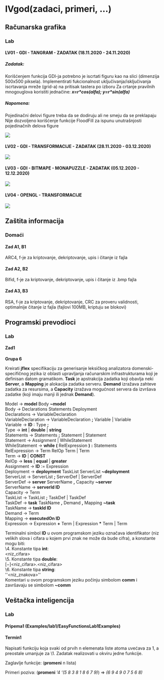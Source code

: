 # IVgod(zadaci, primeri, ...)

## Računarska grafika

### Lab

#### LV01 - GDI - TANGRAM - ZADATAK (18.11.2020 - 24.11.2020)

##### Zadatak:

Korišćenjem funkcija GDI-ja potrebno je iscrtati figuru kao na slici (dimenzija 500x500 piksela).
Implementirati fukcionalnost uključivanja/isključivanja iscrtavanja mreže (grid-a) na pritisak tastera po izboru
Za crtanje pravilnih mnogouglova koristiti jednačine: ***x=r\*cos(alfa); y=r\*sin(alfa)***

##### Napomena:

Pojedinačni delovi figure treba da se dodiruju ali ne smeju da se preklapaju
Nije dozvoljeno korišćenje funkcije FloodFill za ispunu unutrašnjosti pojedinačnih delova figure

<img src="RG/Lab/lab1.png">

#### LV02 - GDI - TRANSFORMACIJE - ZADATAK (28.11.2020 - 03.12.2020)

<img src="RG/Lab/lab2.png">

#### LV03 - GDI - BITMAPE - MONAPUZZLE - ZADATAK (05.12.2020 - 12.12.2020)

<img src="RG/Lab/lab3.png">

#### LV04 - OPENGL - TRANSFORMACIJE

<img src="RG/Lab/lab4.png">

## Zaštita informacija

### Domaći

#### Zad A1, B1

ARC4, f-je za kriptovanje, dekriptovanje, upis i čitanje iz fajla

#### Zad A2, B2

Bifid, f-je za kriptovanje, dekriptovanje, 
upis i čitanje iz .bmp fajla

#### Zad A3, B3

RSA, f-je za kriptovanje, dekriptovanje, 
CRC za proveru validnosti, 
optimalnije čitanje iz fajla (fajlovi 100MB, kriptuju se blokovi)

## Programski prevodioci

### Lab

#### Zad1

**Grupa 6**

Kreirati **jflex** specifikaciju za generisanje leksičkog analizatora domenski-specifičnog jezika iz oblasti
upravljanja računarskim infrastrukturama koji je definisan datom gramatikom. **Task** je apstrakcija
zadatka koji obavlja neki **Server**, a **Mapping** je alokacija zadatka serveru. **Demand** izražava zahteve
zadatka za resursima, a **Capacity** izražava mogućnost servera da izvršava zadatke (koji imaju manji ili
jednak **Demand**). <br />

Model → **model** Body **~model** <br />
Body → Declarations Statements Deployment <br />
Declarations → VariableDeclaration <br />
VariableDeclaration → VariableDeclaration **;** Variable | Variable <br />
Variable → **ID** ∶ Type **;** <br />
Type → **int** | **double** | **string** <br />
Statements → Statements **;** Statement | Statement <br />
Statement → Assignment | WhileStatement <br />
WhileStatement → **while** **(** RelExpression **)** **:** Statements <br />
RelExpression → Term RelOp Term | Term <br />
Term → **ID** | **CONST** <br />
RelOp → **less** | **equal** | **greater** <br />
Assignment → **ID** ∶= Expression <br />
Deployment → **deployment** TaskList ServerList **~deployment** <br />
ServerList → ServerList **;** ServerDef | ServerDef <br />
ServerDef → **server** ServerName **,** Capacity **~server** <br />
ServerName → **serverId ID** <br />
Capacity → Term <br />
TaskList → TaskList **;** TaskDef | TaskDef <br />
TaskDef → **task** TaskName **,** Demand **,** Mapping **~task** <br />
TaskName → **taskId ID** <br />
Demand → Term <br />
Mapping → **executedOn ID** <br />
Expression → Expression **+** Term | Expression **\*** Term | Term <br />

Terminalni simbol **ID** u ovom programskom jeziku označava identifikator (niz velikih slova i cifara u
kojem prvi znak ne može da bude cifra), a konstante mogu biti: <br />
\4. Konstante tipa **int**: <br />
<niz_cifara> <br />
\5. Konstante tipa **double**: <br />
\[−]<niz_cifara>.<niz_cifara> <br />
\6. Konstante tipa **string**: <br />
''<niz_znakova>'' <br />
Komentari u ovom programskom jeziku počinju simbolom **comm** i završavaju se simbolom
**~comm**

## Veštačka inteligencija

### Lab

#### Pripema1 (Examples/lab1/EasyFunctionsLab1Examples)

#### Termin1

Napisati funkciju koja svaki od prvih n elemenata liste atoma uvećava za 1, a preostale umanjuje za \1. Zadatak realizovati u okviru jedne funkcije.

Zaglavlje funkcije: (**promeni** n lista)

Primeri poziva: (**promeni** *’4 ’(5 8 3 8 1 8 6 7 9)*) => *(6 9 4 9 0 7 5 6 8)*